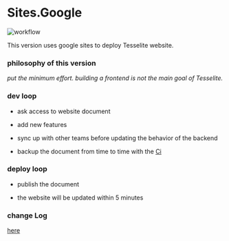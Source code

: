 # Sites.Google

![workflow](https://github.com/tesselite/tesselite.github.io/actions/workflows/backup.yml/badge.svg)

This version uses google sites to deploy Tesselite website.

### philosophy of this version

*put the minimum effort. building a frontend is not the main goal of Tesselite.* 


### dev loop

- ask access to website document


- add new features


- sync up with other teams before updating the behavior of the backend


- backup the document from time to time with the [Ci](.github/workflows/backup.yml)


### deploy loop

- publish the document


- the website will be updated within 5 minutes 



### change Log

[here](changeLog.MD)


